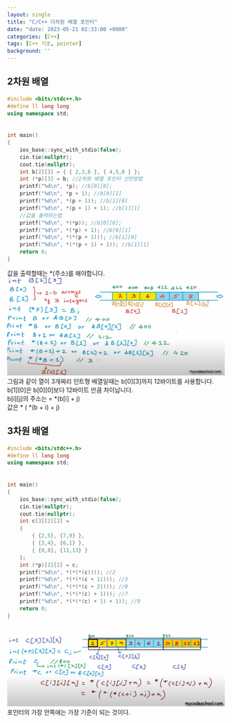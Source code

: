 ```yaml
---
layout: single
title: "C/C++ 다차원 배열 포인터"
date: "date: 2023-05-21 02:33:00 +0900"
categories: [C++]
tags: [C++ 기초, pointer]
background: ''
---
```

## 2차원 배열
```c++
#include <bits/stdc++.h> 
#define ll long long
using namespace std;


int main()
{
    ios_base::sync_with_stdio(false);
    cin.tie(nullptr);
    cout.tie(nullptr);
    int b[2][3] = { { 2,3,6 }, { 4,5,8 } };
    int (*p)[3] = b; //2차원 배열 포인터 선언방법
    printf("%d\n", *p); //b[0][0];
    printf("%d\n", *p + 1); //b[0][1]
    printf("%d\n", *(p + 1)); //b[1][0]
    printf("%d\n", *(p + 1) + 1); //b[1][1]
    //값을 출력하는법
    printf("%d\n", *(*p)); //b[0][0];
    printf("%d\n", *(*p) + 1); //b[0][1]
    printf("%d\n", *(*(p + 1))); //b[1][0]
    printf("%d\n", *(*(p + 1) + 1)); //b[1][1]
    return 0;
}
```
값을 출력할때는 *(주소)를 해야합니다.  
![shot2](/assets/images/po2d.PNG)  
그림과 같이 열이 3개짜리 인트형 배열일때는 b[0][3]까지 12바이트를 사용합니다.  
b[1][0]은 b[0][0]보다 12바이트 만큼 차이납니다.  
b[i][j]의 주소는 = *(b[i] + j)   
값은 * ( *(b + i) + j)
## 3차원 배열
```c++
#include <bits/stdc++.h> 
#define ll long long
using namespace std;


int main()
{
    ios_base::sync_with_stdio(false);
    cin.tie(nullptr);
    cout.tie(nullptr);
    int c[3][2][2] = 
    {
        { {2,5}, {7,9} },
        { {3,4}, {6,1} },
        { {0,8}, {11,13} }
    };
    int (*p)[2][2] = c;
    printf("%d\n", *(*(*(c)))); //2
    printf("%d\n", *(*(*(c + 1)))); //3
    printf("%d\n", *(*(*(c + 2)))); //0
    printf("%d\n", *(*(*(c) + 1))); //7
    printf("%d\n", *(*(*(c) + 1) + 1)); //9
    return 0;
}
```
![shot3](/assets/images/po3d.PNG)  
포인터의 가장 안쪽에는 가장 기준이 되는 것이다.

